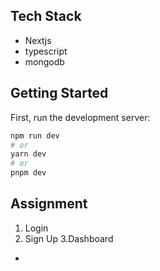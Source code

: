 ## Tech Stack
- Nextjs
- typescript
- mongodb


## Getting Started

First, run the development server:

```bash
npm run dev
# or
yarn dev
# or
pnpm dev
```
## Assignment
1. Login 
2. Sign Up
3.Dashboard


- 